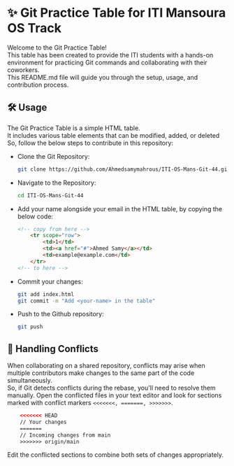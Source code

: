 # ✨ Git Practice Table for ITI Mansoura OS Track 
Welcome to the Git Practice Table!\
This table has been created to provide the ITI students with a hands-on environment for practicing Git commands and collaborating with their coworkers.\
This README.md file will guide you through the setup, usage, and contribution process.

## 🛠️ Usage
The Git Practice Table is a simple HTML table.\
It includes various table elements that can be modified, added, or deleted\
So, follow the below steps to contribute in this repository:
- Clone the Git Repository:
    ```bash
    git clone https://github.com/Ahmedsamymahrous/ITI-OS-Mans-Git-44.git
    ```
- Navigate to the Repository:
    ```bash
    cd ITI-OS-Mans-Git-44
    ```
- Add your name alongside your email in the HTML table, by copying the below code:
    ```html
    <!-- copy from here -->
        <tr scope="row">
            <td>1</td>
            <td><a href="#">Ahmed Samy</a></td>
            <td>example@example.com</td>
        </tr>
    <!-- to here -->
    ```

- Commit your changes:
    ```bash
    git add index.html
    git commit -m "Add <your-name> in the table"
    ```
- Push to the Github repository:
    ```bash
    git push
    ```

## 🤝 Handling Conflicts
When collaborating on a shared repository, conflicts may arise when multiple contributors make changes to the same part of the code simultaneously.\
So, if Git detects conflicts during the rebase, you'll need to resolve them manually. Open the conflicted files in your text editor and look for sections marked with conflict markers ```<<<<<<<, =======, >>>>>>>```.

```html
    <<<<<<< HEAD
    // Your changes
    =======
    // Incoming changes from main
    >>>>>>> origin/main
```
Edit the conflicted sections to combine both sets of changes appropriately.
